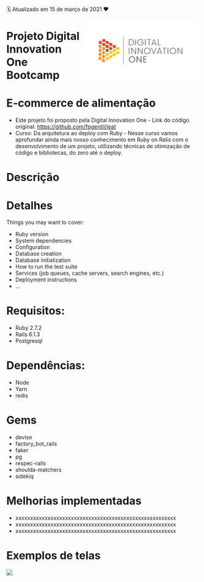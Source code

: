 :spiral_calendar: Atualizado em 15 de março de 2021 :heart:

<img align="right" alt="GIF" height="160px" src="https://github.com/rdeconti/rdeconti-resources/blob/main/Digital%20Innovation%20One%20-%20Logotipo.png" />

# Projeto Digital Innovation One Bootcamp 
# E-commerce de alimentação
- Este projeto foi proposto pela Digital Innovation One - Link do código original: https://github.com/fpgentil/ieat
- Curso: Da arquitetura ao deploy com Ruby - Nesse curso vamos aprofundar ainda mais nosso conhecimento em Ruby on Ralis com o desenvolvimento de um projeto, utilizando técnicas de otimização de código e bibliotecas, do zero até o deploy.

# Descrição

# Detalhes
Things you may want to cover:
- Ruby version
- System dependencies
- Configuration
- Database creation
- Database initialization
- How to run the test suite
- Services (job queues, cache servers, search engines, etc.)
- Deployment instructions
- ...

# Requisitos:
- Ruby 2.7.2
- Rails 6.1.3
- Postgresql

# Dependências:
- Node
- Yarn
- redis

# Gems
- devise
- factory_bot_rails
- faker
- pg
- respec-rails
- shoulda-matchers
- sidekiq

# Melhorias implementadas
- xxxxxxxxxxxxxxxxxxxxxxxxxxxxxxxxxxxxxxxxxxxxxxxxxxxxxxx
- xxxxxxxxxxxxxxxxxxxxxxxxxxxxxxxxxxxxxxxxxxxxxxxxxxxxxxx
- xxxxxxxxxxxxxxxxxxxxxxxxxxxxxxxxxxxxxxxxxxxxxxxxxxxxxxx

# Exemplos de telas
<img src="https://github.com/rdeconti/Project-Dio-Ruby-Ieat/blob/main/xxxxxxxxxxxxxxxxxxxxxxxxxxxxxxxxxxxxx.png" />
